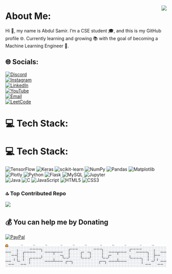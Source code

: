 

###

<img align="right" height="150" src="https://media1.tenor.com/m/zn8iyusePtgAAAAC/joy.gif" />

###
# About Me:
Hi 👋, my name is Abdul Samir. I’m a CSE student 🎓, and this is my GitHub profile 🌐. Currently learning and growing 📚 with the goal of becoming a Machine Learning Engineer 🤖.
## 🌐 Socials:
[![Discord](https://img.shields.io/badge/Discord-%237289DA.svg?logo=discord&logoColor=white)](https://discord.com/users/nyx_samir)  
[![Instagram](https://img.shields.io/badge/Instagram-%23E4405F.svg?logo=Instagram&logoColor=white)](https://www.instagram.com/e.v.i.l.k.i.l.l.e.r/)  
[![LinkedIn](https://img.shields.io/badge/LinkedIn-%230077B5.svg?logo=linkedin&logoColor=white)](https://www.linkedin.com/in/abdul-samir-657703286/)  
[![YouTube](https://img.shields.io/badge/YouTube-%23FF0000.svg?logo=YouTube&logoColor=white)](https://www.youtube.com/@Syntax-Coderz)  
[![Email](https://img.shields.io/badge/Email-D14836?logo=gmail&logoColor=white)](mailto:evilkiller0313@gmail.com)  
[![LeetCode](https://img.shields.io/badge/LeetCode-%23FFA116.svg?logo=leetcode&logoColor=white)](https://leetcode.com/u/Abdul_Samir/)

# 💻 Tech Stack:

# 💻 Tech Stack:

![TensorFlow](https://img.shields.io/badge/TensorFlow-FF6F00?style=flat-square&logo=tensorflow&logoColor=white) 
![Keras](https://img.shields.io/badge/Keras-D00000?style=flat-square&logo=keras&logoColor=white) 
![scikit-learn](https://img.shields.io/badge/Scikit--Learn-F7931E?style=flat-square&logo=scikit-learn&logoColor=white) 
![NumPy](https://img.shields.io/badge/NumPy-013243?style=flat-square&logo=numpy&logoColor=white) 
![Pandas](https://img.shields.io/badge/Pandas-150458?style=flat-square&logo=pandas&logoColor=white) 
![Matplotlib](https://img.shields.io/badge/Matplotlib-11557C?style=flat-square&logo=matplotlib&logoColor=white) 
![Plotly](https://img.shields.io/badge/Plotly-3F4F75?style=flat-square&logo=plotly&logoColor=white)
![Python](https://img.shields.io/badge/Python-3776AB?style=flat-square&logo=python&logoColor=white) 
![Flask](https://img.shields.io/badge/Flask-000000?style=flat-square&logo=flask&logoColor=white) 
![MySQL](https://img.shields.io/badge/MySQL-4479A1?style=flat-square&logo=mysql&logoColor=white) 
![Jupyter](https://img.shields.io/badge/Jupyter-F37626?style=flat-square&logo=jupyter&logoColor=white)  
![Java](https://img.shields.io/badge/Java-ED8B00?style=flat-square&logo=openjdk&logoColor=white) 
![C](https://img.shields.io/badge/C-00599C?style=flat-square&logo=c&logoColor=white) 
![JavaScript](https://img.shields.io/badge/JavaScript-F7DF1E?style=flat-square&logo=javascript&logoColor=black) 
![HTML5](https://img.shields.io/badge/HTML5-E34F26?style=flat-square&logo=html5&logoColor=white)
![CSS3](https://img.shields.io/badge/CSS3-1572B6?style=flat-square&logo=css3&logoColor=white)




### 🔝 Top Contributed Repo
![](https://github-contributor-stats.vercel.app/api?username=NYX-Samir&limit=5&theme=dark&combine_all_yearly_contributions=true)

  ## 💰 You can help me by Donating
  [![PayPal](https://img.shields.io/badge/PayPal-00457C?style=for-the-badge&logo=paypal&logoColor=white)](https://paypal.me/https://paypal.me/evil0313) 

<picture>
  <source media="(prefers-color-scheme: dark)" srcset="https://raw.githubusercontent.com/NYX-Samir/NYX-Samir/output/pacman-contribution-graph-dark.svg">
  <source media="(prefers-color-scheme: light)" srcset="https://raw.githubusercontent.com/NYX-Samir/NYX-Samir/output/pacman-contribution-graph.svg">
  <img alt="pacman contribution graph" src="https://raw.githubusercontent.com/NYX-Samir/NYX-Samir/output/pacman-contribution-graph.svg">
</picture>
  
<!-- Proudly created with GPRM ( https://gprm.itsvg.in ) -->
